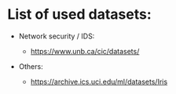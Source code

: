 # List of used datasets:

* Network security / IDS:
    - https://www.unb.ca/cic/datasets/

* Others:
    - https://archive.ics.uci.edu/ml/datasets/Iris
